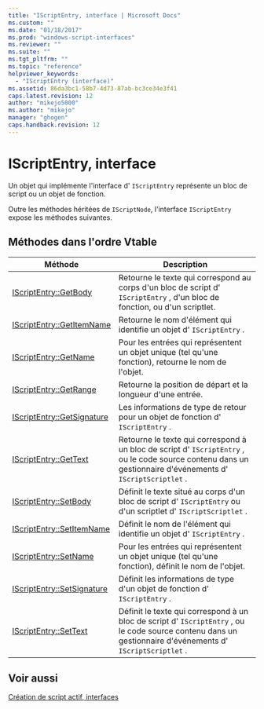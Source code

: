 ```yaml
---
title: "IScriptEntry, interface | Microsoft Docs"
ms.custom: ""
ms.date: "01/18/2017"
ms.prod: "windows-script-interfaces"
ms.reviewer: ""
ms.suite: ""
ms.tgt_pltfrm: ""
ms.topic: "reference"
helpviewer_keywords: 
  - "IScriptEntry (interface)"
ms.assetid: 86da3bc1-58b7-4d73-87ab-bc3ce34e3f41
caps.latest.revision: 12
author: "mikejo5000"
ms.author: "mikejo"
manager: "ghogen"
caps.handback.revision: 12
---
```

# IScriptEntry, interface
Un objet qui implémente l'interface d' `IScriptEntry` représente un bloc de script ou un objet de fonction.  
  
 Outre les méthodes héritées de `IScriptNode`, l'interface `IScriptEntry` expose les méthodes suivantes.  
  
## Méthodes dans l'ordre Vtable  
  
|Méthode|Description|  
|-------------|-----------------|  
|[IScriptEntry::GetBody](../../winscript/reference/iscriptentry-getbody.md)|Retourne le texte qui correspond au corps d'un bloc de script d' `IScriptEntry` , d'un bloc de fonction, ou d'un scriptlet.|  
|[IScriptEntry::GetItemName](../../winscript/reference/iscriptentry-getitemname.md)|Retourne le nom d'élément qui identifie un objet d' `IScriptEntry` .|  
|[IScriptEntry::GetName](../../winscript/reference/iscriptentry-getname.md)|Pour les entrées qui représentent un objet unique \(tel qu'une fonction\), retourne le nom de l'objet.|  
|[IScriptEntry::GetRange](../../winscript/reference/iscriptentry-getrange.md)|Retourne la position de départ et la longueur d'une entrée.|  
|[IScriptEntry::GetSignature](../../winscript/reference/iscriptentry-getsignature.md)|Les informations de type de retour pour un objet de fonction d' `IScriptEntry` .|  
|[IScriptEntry::GetText](../../winscript/reference/iscriptentry-gettext.md)|Retourne le texte qui correspond à un bloc de script d' `IScriptEntry` , ou le code source contenu dans un gestionnaire d'événements d' `IScriptScriptlet` .|  
|[IScriptEntry::SetBody](../../winscript/reference/iscriptentry-setbody.md)|Définit le texte situé au corps d'un bloc de script d' `IScriptEntry` ou d'un scriptlet d' `IScriptScriptlet` .|  
|[IScriptEntry::SetItemName](../../winscript/reference/iscriptentry-setitemname.md)|Définit le nom de l'élément qui identifie un objet d' `IScriptEntry` .|  
|[IScriptEntry::SetName](../../winscript/reference/iscriptentry-setname.md)|Pour les entrées qui représentent un objet unique \(tel qu'une fonction\), définit le nom de l'objet.|  
|[IScriptEntry::SetSignature](../../winscript/reference/iscriptentry-setsignature.md)|Définit les informations de type d'un objet de fonction d' `IScriptEntry` .|  
|[IScriptEntry::SetText](../../winscript/reference/iscriptentry-settext.md)|Définit le texte qui correspond à un bloc de script d' `IScriptEntry` , ou le code source contenu dans un gestionnaire d'événements d' `IScriptScriptlet` .|  
  
## Voir aussi  
 [Création de script actif, interfaces](../../winscript/reference/active-script-authoring-interfaces.md)